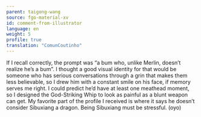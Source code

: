 ```yaml
---
parent: taigong-wang
source: fgo-material-xv
id: comment-from-illustrator
language: en
weight: 5
profile: true
translation: "ComunCoutinho"
---
```


If I recall correctly, the prompt was “a bum who, unlike Merlin, doesn’t realize he’s a bum”. I thought a good visual identity for that would be someone who has serious conversations through a grin that makes them less believable, so I drew him with a constant smile on his face, if memory serves me right. I could predict he’d have at least one meathead moment, so I designed the God-Striking Whip to look as painful as a blunt weapon can get. My favorite part of the profile I received is where it says he doesn’t consider Sibuxiang a dragon. Being Sibuxiang must be stressful. (oyo)
